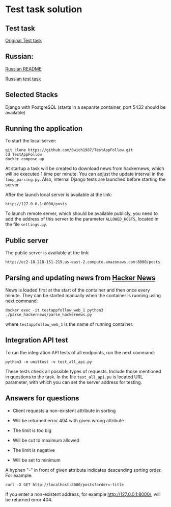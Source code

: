 # Test task solution
## Test task
[Original Test task](https://github.com/Swich1987/TestAppFollow/blob/master/TestTask.md)
## Russian:
[Russian README](https://github.com/Swich1987/TestAppFollow/blob/master/README_RU.md)

[Russian test task](https://github.com/Swich1987/TestAppFollow/blob/master/TestTaskRU.md)
## Selected Stacks
Django with PostgreSQL (starts in a separate container, port 5432 should be available)

## Running the application
To start the local server:

    git clone https://github.com/Swich1987/TestAppFollow.git
    cd TestAppFollow
    docker-compose up

At startup a task will be created to download news from hackernews, which will be executed 1 time per minute. You can adjust the update interval in the `loop_parsing.py`.
Also, internal Django tests are launched before starting the server

After the launch local server is available at the link:

    http://127.0.0.1:8000/posts


To launch remote server, which should be available publicly, you need to add the address of this server to the parameter `ALLOWED_HOSTS`, located in the file `settings.py`.


## Public server
The public server is available at the link:

    http://ec2-18-218-151-219.us-east-2.compute.amazonaws.com:8000/posts


## Parsing and updating news from [Hacker News](https://news.ycombinator.com)
News is loaded first at the start of the container and then once every minute. They can be started manually when the container is running using next command:

    docker exec -it testappfollow_web_1 python3 ./parse_hackernews/parse_hackernews.py

where `testappfollow_web_1` is the name of running container.


## Integration API test
To run the integration API tests of all endpoints, run the next command:

    python3 -m unittest -v test_all_api.py

These tests check all possible types of requests. Include those mentioned in questions to the task.
In the file `test_all_api.pu` is located URL parameter, with which you can set the server address for testing.


## Answers for questions
- Client requests a non-existent attribute in sorting
- Will be returned error 404 with given wrong attribute


- The limit is too big
- Will be cut to maximum allowed


- The limit is negative
- Will be set to minimum


A hyphen "-" in front of given attribute indicates descending sorting order. For example:

    curl -X GET http://localhost:8000/posts?order=-title

If you enter a non-existent address, for example http://127.0.0.1:8000/, will be returned error 404.
